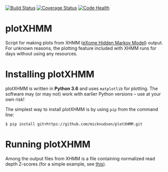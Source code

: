 [![Build Status](https://travis-ci.org/micknudsen/plotXHMM.svg?branch=master)](https://travis-ci.org/micknudsen/plotXHMM) [![Coverage Status](https://coveralls.io/repos/github/micknudsen/plotXHMM/badge.svg?branch=master)](https://coveralls.io/github/micknudsen/plotXHMM?branch=master) [![Code Health](https://landscape.io/github/micknudsen/plotXHMM/master/landscape.svg?style=flat)](https://landscape.io/github/micknudsen/plotXHMM/master)

# plotXHMM
Script for making plots from XHMM ([eXome Hidden Markov Model](https://atgu.mgh.harvard.edu/xhmm/)) output. For unknown reasons, the plotting feature included with XHMM runs for days without using any resources.

# Installing plotXHMM

plotXHMM is written in **Python 3.6** and uses `matplotlib` for plotting. The software may (or may not) work with earlier Python versions – use at your own risk!

The simplest way to install plotXHMM is by using `pip` from the command line:

```
$ pip install git+https://github.com/micknudsen/plotXHMM.git
```

# Running plotXHMM

Among the output files from XHMM is a file containing normalized read depth Z-scores (for a simple example, see [this](tests/normalized_zscores.txt)).
